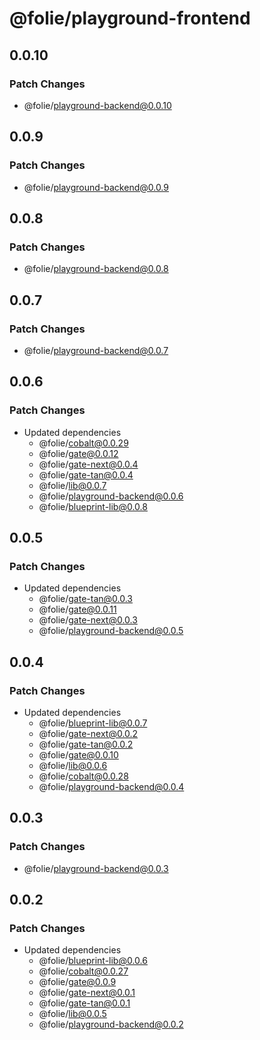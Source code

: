 # @folie/playground-frontend

## 0.0.10

### Patch Changes

- @folie/playground-backend@0.0.10

## 0.0.9

### Patch Changes

- @folie/playground-backend@0.0.9

## 0.0.8

### Patch Changes

- @folie/playground-backend@0.0.8

## 0.0.7

### Patch Changes

- @folie/playground-backend@0.0.7

## 0.0.6

### Patch Changes

- Updated dependencies
  - @folie/cobalt@0.0.29
  - @folie/gate@0.0.12
  - @folie/gate-next@0.0.4
  - @folie/gate-tan@0.0.4
  - @folie/lib@0.0.7
  - @folie/playground-backend@0.0.6
  - @folie/blueprint-lib@0.0.8

## 0.0.5

### Patch Changes

- Updated dependencies
  - @folie/gate-tan@0.0.3
  - @folie/gate@0.0.11
  - @folie/gate-next@0.0.3
  - @folie/playground-backend@0.0.5

## 0.0.4

### Patch Changes

- Updated dependencies
  - @folie/blueprint-lib@0.0.7
  - @folie/gate-next@0.0.2
  - @folie/gate-tan@0.0.2
  - @folie/gate@0.0.10
  - @folie/lib@0.0.6
  - @folie/cobalt@0.0.28
  - @folie/playground-backend@0.0.4

## 0.0.3

### Patch Changes

- @folie/playground-backend@0.0.3

## 0.0.2

### Patch Changes

- Updated dependencies
  - @folie/blueprint-lib@0.0.6
  - @folie/cobalt@0.0.27
  - @folie/gate@0.0.9
  - @folie/gate-next@0.0.1
  - @folie/gate-tan@0.0.1
  - @folie/lib@0.0.5
  - @folie/playground-backend@0.0.2
